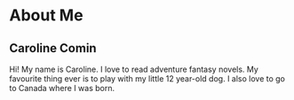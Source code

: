 About Me
=======

Caroline Comin
-----------

Hi! My name is Caroline. I love to read adventure fantasy novels. My favourite thing ever is to play with my little 12 year-old dog. I also love to go to Canada where I was born.